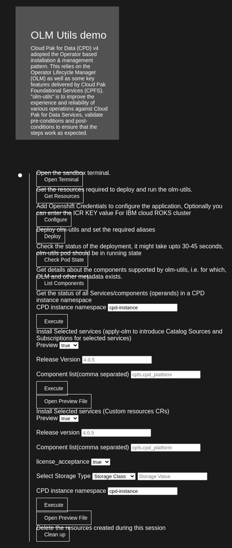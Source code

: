 <html>
<head>
  <meta name="viewport" content="width=device-width, initial-scale=1" />
   <script src="olm-utils.js">
  </script>

  <style>
    html,
    div,
    body {
      background-color: #1a1a1a;
      font-family: "IBM Plex Sans", sans-serif;
      font-size: 16px;
      outline: none;
    }
    body {
      font-family: Helvetica, sans-serif;
    }
    /* The actual timeline (the vertical ruler) */
    .timeline {
      position: relative;
      max-width: 1200px;
      margin: 0 auto;
      margin-left: 50px;
    }
    .content p {
      margin: 0px;
    }
    .content .afterbutton {
      padding-top: 16px;
    }
    /* The actual timeline (the vertical ruler) */
    .timeline::after {
      content: "";
      position: absolute;
      width: 1px;
      background-color: white;
      top: 15px;
      bottom: -6px;
      left: 18px;
      margin-left: -2px;
    }
    /* Container around content */
    .container {
      padding: 0px 0px;
      width: 100%;
      align-content: left;
      margin: 0px 0px 0px 0px;
      margin-left: 25px;
      margin-top: 32px;
    }
    /* The circles on the timeline */
    .container::after {
      content: "";
      position: absolute;
      width: 10px;
      height: 10px;
      right: -6px;
      background-color: white;
      border: 0px solid #ff9f55;
      top: 15px;
      border-radius: 50%;
      z-index: 1;
      margin: 0px 0px 0px 0px;
    }
    /* The circles on the timeline */
    /* Place the container to the left */
    .left {
      left: 0px;
    }
    /* Place the container to the right */
    .right {
      left: 0px;
    }
    /* Add arrows to the left container (pointing right) */
    .left::before {
      content: " ";
      height: 0;
      top: 22px;
      width: 0;
      z-index: 1;
      right: 30px;
      border: medium solid white;
      border-width: 10px 0 10px 10px;
      border-color: transparent transparent transparent white;
    }
    /* Fix the circle for containers on the right side */
    .right::after {
      left: -13px;
    }
    /* The actual content */
    .content {
      padding: 5px 10px;
      color: white;
      background: transparent;
    }
    .button.is-dark.is-medium {
      font-family: "IBM Plex Sans", sans-serif;
      background: transparent;
      border-color: white;
      color: #fff;
      border: 1px solid white;
      padding: 10px;
      padding-left: 20px;
      margin-bottom: 13px;
      border-radius: 0px;
      min-width: 180px;
      font-size: 14px;
      text-align: left;
      min-height: 48px;
      margin: 0px;
      justify-content: left;
    }
    .button.is-dark.is-medium:hover {
      font-family: "IBM Plex Sans", sans-serif;
      background-color: #2a67f5;
      border-color: white;
      color: #fff;
      text-decoration: none;
    }
    .footer {
      display: flex;
      background-color: #343a3e;
      margin-top: 20px;
      padding: 0px;
      max-width: 1200px;
    }
    .github-icon {
      min-height: 100%;
      min-width: 100%;
      object-fit: cover;
      object-position: 250% 100px;
      opacity: 15%;
      bottom: 15px;
    }
    .image-content {
      padding: 5px 10px;
      background: transparent;
      color: black;
      position: absolute;
      font-size: 27px;
    }
    .image-div {
      position: relative;
      background-color: white;
      min-width: 50%;
      background-image: linear-gradient(rgba(255, 255, 255, 0.9), rgba(255, 255, 255, 0.9)),
        url("https://raw.githubusercontent.com/IBM/Developer-Playground/master/didact/images/github.svg");
      background-position: -50% 60px;
      background-repeat: no-repeat;
      padding-top: 20px;
      padding-left: 20px;
    }
    .image-btn {
      position: absolute;
      right: 0;
      bottom: 0%;
      background-color: #0062ff;
      width: 300px;
      padding: 0px;
      padding-bottom: 20px;
    }
    .image-link span {
      float: right;
      font-size: 32px;
      padding-right: 20px;
    }
    .image-btn .image-link:hover {
      text-decoration: none;
      color: white;
      background-color: #0353e9;
    }
    .image-btn a:hover {
      text-decoration: none;
      color: white;
    }
    .image-link {
      color: white;
      display: block;
      padding: 5px 10px 5px 10px;
      line-height: 28px;
      font-size: 16px;
    }
    .header {
      background-image: url("https://raw.githubusercontent.com/IBM/Developer-Playground/master/didact/images/video_insights.jpeg");
      background-position: right;
      width: 95%;
      min-height: 70px;
      display: inline-block;
      margin-top: 20px;
      margin-bottom: 20px;
      margin-left: 30px;
      margin-right: 30px;
      max-width: 1200px;
      background-repeat: no-repeat;
      background-size: 700px 500px;
    }
    .header .right-content {
      float: left;
      width: 50%;
      background-color: #525252;
      min-height: 270px;
      font-size: 16px;
    }
    .header .right-content h4 {
      background: none;
      color: white;
      padding-left: 25px;
      padding-right: 25px;
    }
    .header .right-content div {
      background: none;
      color: white;
      padding-left: 15px;
      padding-right: 25px;
      font-size: 14px;
      margin-bottom: 10px;
    }
    .header .right-content ul {
      margin: 0px;
      margin-left: 25px;
      margin-bottom: 10px;
      line-height: 16px;
    }
    .container a {
      color: #78a9ff;
      background-color: transparent;
      text-decoration: none;
    }
    .container a:visited {
      color: #8c43fc;
      background-color: transparent;
      text-decoration: none;
    }
    .apptitle {
      margin-left: 25px;
      margin-top: 20px;
      margin-bottom: 0px;
      font-size: 28px;
      color: white;
    }
    .subheading {
      margin-left: 25px;
      margin-top: 0px;
      margin-bottom: 0px;
      font-size: 16px;
      color: #c1c7cd;
    }
    .no-hover:hover {
      background-color: #0062ff !important;
    }
    .section {
      margin-top: 5px;
      margin-bottom: -50px;
    }
    a:hover {
      color: #a6c8ff;
      text-decoration: underline;
    }
    a:visited {
      color: #be95ff;
    }
    summary {
      float: left;
    }
    details>summary {
      list-style-image: url("https://raw.githubusercontent.com/IBM/Developer-Playground/development/didact/images/arrow-right.svg");
      direction: rtl;
    }
    details[open]>summary {
      list-style-image: url("https://raw.githubusercontent.com/IBM/Developer-Playground/development/didact/images/arrow-down.svg");
    }
  </style>
</head>
<body>
  <div class="header">
    <div class="right-content" style="padding-top: 40px">
      <div class="apptitle" style="font-size: 28px; color: white">OLM Utils demo</div>
      <div class="subheading">Cloud Pak for Data (CPD) v4 adopted the Operator based installation & management pattern. This relies on the Operator Lifecycle Manager (OLM) as well as some key features delivered by Cloud Pak Foundational Services (CPFS).<br>
      "olm-utils" is to improve the experience and reliability of various operations against Cloud Pak for Data Services, validate pre-conditions and post-conditions to ensure that the steps work as expected.</div>
    </div>
  </div>
  <div class="section">
    <p style="font-size: 24px">Instructions</p>
    <p style="margin-bottom: 10px">Please follow all the below steps in proper sequence.</p>
  </div>
  <div class="timeline">
    <div style="margin-top: 0px; padding-top: 0px" class="container right">
      <div class="content">
        <p>Open the sandbox terminal.</p>
        <a class="button is-dark is-medium" title="Open Terminal"
          href="didact://?commandId=terminal-for-sandbox-container:new">Open Terminal</a>
      </div>
    </div>
    <div style="margin-top: 0px; padding-top: 0px" class="container right">
      <div class="content">
        <p>Get the resources required to deploy and run the olm-utils.</p>
        <a class="button is-dark is-medium" title="Open Terminal"
          href="didact://?commandId=vscode.didact.sendNamedTerminalAString&&text=sandbox terminal$$git clone https://github.com/IBM/Developer-Playground -b techzone --single-branch techzone;cd%20${CHE_PROJECTS_ROOT}/techzone/olm-utils">Get Resources</a>
      </div>
    </div>
      <div style="margin-top: 0px; padding-top: 0px" class="container right">
      <div class="content">
        <p>Add Openshift Credentials to configure the application,
Optionally you can enter the ICR KEY value For IBM cloud ROKS cluster</p>
        <a class="button is-dark is-medium" title="open env file"
          href="didact://?commandId=vscode.open&projectFilePath=/projects/techzone-demo/olm-utils/env.sh">Configure
        </a>
      </div>
    </div>
      <div style="margin-top: 0px; padding-top: 0px" class="container right">
      <div class="content">
        <p>Deploy olm-utils and set the required aliases </p>
        <a class="button is-dark is-medium" title="open env file"
          href="didact://?commandId=vscode.didact.sendNamedTerminalAString&&text=sandbox terminal$$source env.sh">Deploy
        </a>
      </div>
    </div>
      <div style="margin-top: 0px; padding-top: 0px" class="container right">
      <div class="content">
        <p>Check the status of the deployment, it might take upto 30-45 seconds, olm-utils pod should be in running state </p>
        <a class="button is-dark is-medium" title="Check Pod State"
          href="didact://?commandId=vscode.didact.sendNamedTerminalAString&&text=sandbox terminal$$get_pods">Check Pod State
        </a>
      </div>
    </div>
    <!-- <div style="margin-top: 0px; padding-top: 0px" class="container right">
      <div class="content">
        <p>Run Utils Login to OC</p>
        <a class="button is-dark is-medium" title="Check Pod State"
          href="didact://?commandId=vscode.didact.sendNamedTerminalAString&&text=sandbox terminal$$oclogin_auto">oclogin
        </a>
      </div>
    </div> -->
      <div style="margin-top: 0px; padding-top: 0px" class="container right">
      <div class="content">
        <p>Get details about the components supported by olm-utils, i.e. for which, OLM and other metadata exists. </p>
        <a class="button is-dark is-medium" title="Check Pod State"
          href="didact://?commandId=vscode.didact.sendNamedTerminalAString&&text=sandbox terminal$$run_utils list-components --release=4.0.5">List Components
        </a>
      </div>
      </div>
      <div style="margin-top: 0px; padding-top: 0px" class="container right">
      <div class="content">
        <p>Get the status of all Services/components (operands) in a CPD instance namespace</p>
        <label>CPD instance namespace</label>
      <input type="text" id="cpd_instance_value" value="cpd-instance"><br><br>
        <a class="button is-dark is-medium" title="Execute" id="existing_service"
          >Execute
        </a>
      </div>
    </div>
     <div style="margin-top: 0px; padding-top: 0px" class="container right">
      <div class="content">
        <p>Install Selected services (apply-olm to introduce Catalog Sources and Subscriptions for selected services)</p>
        <label>Preview</label>
      <select id="olm_preview_value">
        <option value="true">true</option>
        <option value="false">false</option>
      </select>
      <br><br>
        <label>Release Version</label>
      <input type="text" id="olm_release_version" placeholder="4.0.5"><br><br>
      <label>Component list(comma separated)</label>
      <input type="text" id="olm_component_list" placeholder="cpfs,cpd_platform"><br><br>
        <a class="button is-dark is-medium" title="Execute" id="install_olm"
          >Execute
        </a>
        <br/>
        <br/>
        <a class="button is-dark is-medium" title="open the preview file" id="get_preview"
          >Open Preview File
        </a>
      </div>
    </div>
     <div style="margin-top: 0px; padding-top: 0px" class="container right">
      <div class="content">
        <p>Install Selected services (Custom resources CRs)</p>
        <label>Preview</label>
       <select id="cr_preview_value">
        <option value="true">true</option>
        <option value="false">false</option>
      </select>
      <br><br>
        <label>Release version</label>
      <input type="text" id="cr_release_version" placeholder="4.0.5"><br><br>
      <label>Component list(comma separated)</label>
      <input type="text" id="cr_component_list" placeholder="cpfs,cpd_platform"><br><br>
       <label>license_acceptance</label>
      <select id="cr_license_acceptance">
        <option value="true">true</option>
        <option value="false">false</option>
      </select>
      <br><br>
      <label>Select Storage Type</label>
      <select id="cr_storage_class">
        <option value="storage_class">Storage Class</option>
        <option value="storage_vendor">Storage Vendor</option>
      </select>
      <input type="text" id="cr_storage_value" placeholder="Storage Value"><br><br>
      <label>CPD instance namespace</label>
      <input type="text" id="cr_cpd_instance" value="cpd-instance"><br><br>
        <a class="button is-dark is-medium" title="Execute" id="install_cr"
          >Execute
        </a>
          <br/>
        <br/>
        <a class="button is-dark is-medium" title="open the preview file" id="get_preview_2"
          >Open Preview File
        </a>
      </div>
    </div>
     <div style="margin-top: 0px; padding-top: 0px" class="container right">
      <div class="content">
        <p>Delete the resources created during this session</p>
        <a class="button is-dark is-medium" title="Check Pod State"
          href="didact://?commandId=vscode.didact.sendNamedTerminalAString&&text=sandbox terminal$$sh delete.sh">Clean up
        </a>
      </div>
      </div>
    <a id="command_exec",href=""></a>
</body>
</html>
